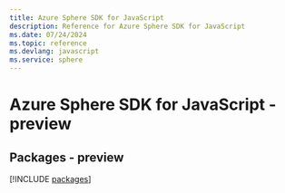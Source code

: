 ```yaml
---
title: Azure Sphere SDK for JavaScript
description: Reference for Azure Sphere SDK for JavaScript
ms.date: 07/24/2024
ms.topic: reference
ms.devlang: javascript
ms.service: sphere
---
```

# Azure Sphere SDK for JavaScript - preview
## Packages - preview
[!INCLUDE [packages](sphere-index.md)]